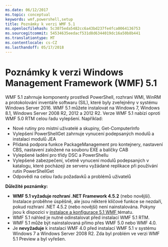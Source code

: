 ```yaml
---
ms.date: 06/12/2017
ms.topic: conceptual
keywords: wmf,powershell,setup
title: Poznámky k verzi WMF 5.1
ms.openlocfilehash: 5c3075eda5482cc6a43bd237fe4fca0064136753
ms.sourcegitcommit: 54534635eedacf531d8d6344019dc16a50b8b441
ms.translationtype: MT
ms.contentlocale: cs-CZ
ms.lasthandoff: 05/17/2018
---
```

# <a name="windows-management-framework-wmf-51-release-notes"></a>Poznámky k verzi Windows Management Framework (WMF) 5.1 #

WMF 5.1 zahrnuje komponenty prostředí PowerShell, rozhraní WMI, WinRM a protokolování inventáře softwaru (SIL), které byly zveřejněny v systému Windows Server 2016.
WMF 5.1 můžete instalovat na Windows 7, Windows 8.1, Windows Server 2008 R2, 2012 a 2012 R2. Verze WMF 5.1 nabízí oproti WMF 5.0 RTM celou řadu vylepšení. Například:

- Nové rutiny pro místní uživatelé a skupiny, Get-ComputerInfo
- Vylepšení PowerShellGet zahrnuje vynucení podepsaných modulů a instalaci modulů JEA
- Přidaná podpora funkce PackageManagement pro kontejnery, nastavení CBS, nastavení založené na souboru EXE a balíčky CAB
- Vylepšené ladění pro třídy DSC a PowerShellu
- Vylepšené zabezpečení, včetně vynucení modulů podepsaných v katalogu, které pocházejí ze serveru vyžádané replikace při používání rutin PowerShellGet
- Odpovědi na celou řadu požadavků a problémů uživatelů

**Důležité poznámky:**

- **WMF 5.1 vyžaduje rozhraní .NET Framework 4.5.2** (nebo novější). Instalace proběhne úspěšně, ale jsou některé klíčové funkce se nezdaří, pokud rozhraní .NET 4.5.2 (nebo novější) není nainstalována. Pokyny jsou k dispozici v [instalace a konfigurace 5.1 WMF ](https://msdn.microsoft.com/powershell/wmf/5.1/install-configure) tématu.
- WMF 5.1 náhled je nutné odinstalovat před instalací WMF 5.1 RTM.
- WMF 5.1 může být nainstalovaná přímo přes WMF 5.0 nebo WMF 4.0.
- Je __nevyžaduje__ k instalaci WMF 4.0 před instalací WMF 5.1 v systému Windows 7 a Windows Server 2008 R2. Zda byl problém ve verzi WMF 5.1 Preview a byl vyřešen.
